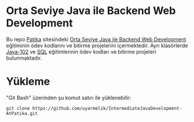 # Orta Seviye Java ile Backend Web Development
Bu repo [Patika](https://app.patika.dev/) sitesindeki [Orta Seviye Java ile Backend Web Development](https://app.patika.dev/paths/baslangic-seviye-java-ile-backend-web-development-patikasi) eğitiminin ödev kodlarını ve bitirme projelerini içermektedir. Ayrı klasörlerde [Java-102](https://app.patika.dev/moduller/java102) ve [SQL](https://app.patika.dev/moduller/sql) eğitimlerinin ödev kodları ve bitirme projeleri bulunmaktadır.

# Yükleme
"Git Bash" üzerinden şu komut satırı ile yüklenebilir:

```
git clone https://github.com/uyarmelik/IntermediateJavaDevelopment-AtPatika.git
```